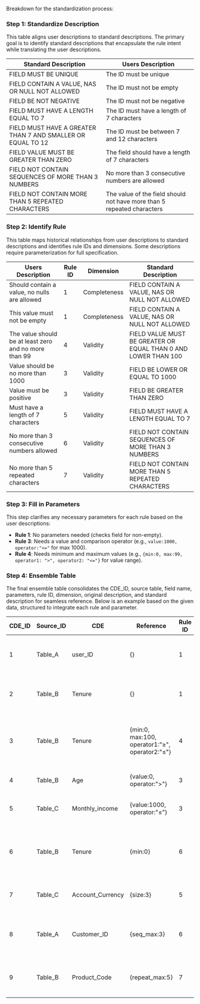 Breakdown for the standardization process:

### Step 1: Standardize Description

This table aligns user descriptions to standard descriptions. The primary goal is to identify standard descriptions that encapsulate the rule intent while translating the user descriptions.

| Standard Description                                        | Users Description                                            |
| ----------------------------------------------------------- | ------------------------------------------------------------ |
| FIELD MUST BE UNIQUE                                        | The ID must be unique                                        |
| FIELD CONTAIN A VALUE, NAS OR NULL NOT ALLOWED              | The ID must not be empty                                     |
| FIELD BE NOT NEGATIVE                                       | The ID must not be negative                                  |
| FIELD MUST HAVE A LENGTH EQUAL TO 7                         | The ID must have a length of 7 characters                    |
| FIELD MUST HAVE A GREATER THAN 7 AND SMALLER OR EQUAL TO 12 | The ID must be between 7 and 12 characters                   |
| FIELD VALUE MUST BE GREATER THAN ZERO                       | The field should have a length of 7 characters               |
| FIELD NOT CONTAIN SEQUENCES OF MORE THAN 3 NUMBERS          | No more than 3 consecutive numbers are allowed               |
| FIELD NOT CONTAIN MORE THAN 5 REPEATED CHARACTERS           | The value of the field should not have more than 5 repeated characters |

### Step 2: Identify Rule

This table maps historical relationships from user descriptions to standard descriptions and identifies rule IDs and dimensions. Some descriptions require parameterization for full specification.

| Users Description                                     | Rule ID | Dimension    | Standard Description                                         |
| ----------------------------------------------------- | ------- | ------------ | ------------------------------------------------------------ |
| Should contain a value, no nulls are allowed          | 1       | Completeness | FIELD CONTAIN A VALUE, NAS OR NULL NOT ALLOWED               |
| This value must not be empty                          | 1       | Completeness | FIELD CONTAIN A VALUE, NAS OR NULL NOT ALLOWED               |
| The value should be at least zero and no more than 99 | 4       | Validity     | FIELD VALUE MUST BE GREATER OR EQUAL THAN 0 AND LOWER THAN 100 |
| Value should be no more than 1000                     | 3       | Validity     | FIELD BE LOWER OR EQUAL TO 1000                              |
| Value must be positive                                | 3       | Validity     | FIELD BE GREATER THAN ZERO                                   |
| Must have a length of 7 characters                    | 5       | Validity     | FIELD MUST HAVE A LENGTH EQUAL TO 7                          |
| No more than 3 consecutive numbers allowed            | 6       | Validity     | FIELD NOT CONTAIN SEQUENCES OF MORE THAN 3 NUMBERS           |
| No more than 5 repeated characters                    | 7       | Validity     | FIELD NOT CONTAIN MORE THAN 5 REPEATED CHARACTERS            |

### Step 3: Fill in Parameters

This step clarifies any necessary parameters for each rule based on the user descriptions:

- **Rule 1**: No parameters needed (checks field for non-empty).
- **Rule 3**: Needs a value and comparison operator (e.g., `value:1000, operator:"<="` for max 1000).
- **Rule 4**: Needs minimum and maximum values (e.g., `{min:0, max:99, operator1: ">", operator2: "<="}` for value range).

### Step 4: Ensemble Table

The final ensemble table consolidates the CDE_ID, source table, field name, parameters, rule ID, dimension, original description, and standard description for seamless reference. Below is an example based on the given data, structured to integrate each rule and parameter.

| CDE_ID | Source_ID | CDE              | Reference                                      | Rule ID | Dimension    | Description                                                  | Standard Description                                         |
| ------ | --------- | ---------------- | ---------------------------------------------- | ------- | ------------ | ------------------------------------------------------------ | ------------------------------------------------------------ |
| 1      | Table_A   | user_ID          | {}                                             | 1       | Completeness | Should contain a value                                       | FIELD CONTAIN A VALUE, NAS OR NULL NOT ALLOWED               |
| 2      | Table_B   | Tenure           | {}                                             | 1       | Completeness | This value must not be empty                                 | FIELD CONTAIN A VALUE, NAS OR NULL NOT ALLOWED               |
| 3      | Table_B   | Tenure           | {min:0, max:100, operator1:"≥", operator2:"≤"} | 4       | Validity     | The value should be at least zero and no more than 99        | FIELD VALUE MUST BE GREATER OR EQUAL THAN 0 AND LOWER THAN 100 |
| 4      | Table_B   | Age              | {value:0, operator:">"}                        | 3       | Validity     | Value must be positive                                       | FIELD BE GREATER THAN ZERO                                   |
| 5      | Table_C   | Monthly_income   | {value:1000, operator:"≤"}                     | 3       | Validity     | Value should be at most 1000                                 | FIELD BE LOWER OR EQUAL TO 1000                              |
| 6      | Table_B   | Tenure           | {min:0}                                        | 6       | Validity     | Value should be a number [0-9], no strings nor symbols are allowed | FIELD MUST BE NUMERIC INTEGER                                |
| 7      | Table_C   | Account_Currency | {size:3}                                       | 5       | Validity     | Must have a length equal to 3                                | FIELD MUST HAVE A LENGTH EQUAL TO 3                          |
| 8      | Table_A   | Customer_ID      | {seq_max:3}                                    | 6       | Validity     | No more than 3 consecutive numbers allowed                   | FIELD NOT CONTAIN SEQUENCES OF MORE THAN 3 NUMBERS           |
| 9      | Table_B   | Product_Code     | {repeat_max:5}                                 | 7       | Validity     | No more than 5 repeated characters                           | FIELD NOT CONTAIN MORE THAN 5 REPEATED CHARACTERS            |

